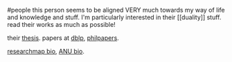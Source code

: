 #people 
this person seems to be aligned VERY much towards my way of life and knowledge and stuff. I'm particularly interested in their [[duality]] stuff. read their works as much as possible!

their [thesis](https://ora.ox.ac.uk/objects/uuid:440a291d-7533-493d-b5aa-f6db30ca03cf).
papers at [dblp](https://dblp.org/pid/83/3710.html), [philpapers](https://philpapers.org/s/Yoshihiro%20Maruyama).

[researchmap bio](https://researchmap.jp/ymaruyama?lang=en), [ANU bio](https://comp.anu.edu.au/people/yoshihiro-maruyama/).
